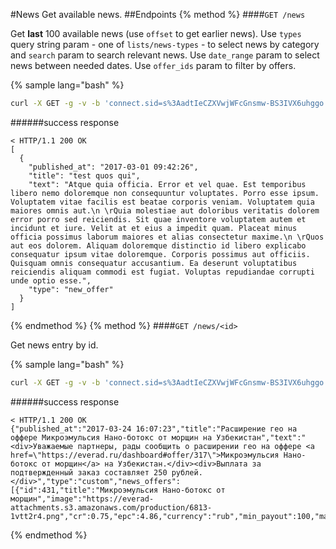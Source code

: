 #News
Get available news.
##Endpoints
{% method %}
####`GET /news`

Get **last** 100 available news (use `offset` to get earlier news).
Use `types` query string param - one of `lists/news-types` - to select news by category and `search` param to search relevant news. Use `date_range` param to select news between needed dates. Use `offer_ids` param to filter by offers.

{% sample lang="bash" %}
```bash
curl -X GET -g -v -b 'connect.sid=s%3AadtIeCZXVwjWFcGnsmw-BS3IVX6uhggo.a%2BvVlFq1keQhw%2F6Jlpjf4TeS%2BmTzfpbLjoM1RoDdDkc' 'https://dashboard.everad.com/v2/news?types[]=new_offer&types[]=offer_stop&offset=100&search=test'
```
######success response
```
< HTTP/1.1 200 OK
[
  {
    "published_at": "2017-03-01 09:42:26",
    "title": "test quos qui",
    "text": "Atque quia officia. Error et vel quae. Est temporibus libero nemo doloremque non consequuntur voluptates. Porro esse ipsum. Voluptatem vitae facilis est beatae corporis veniam. Voluptatem quia maiores omnis aut.\n \rQuia molestiae aut doloribus veritatis dolorem error porro sed reiciendis. Sit quae inventore voluptatem autem et incidunt et iure. Velit at et eius a impedit quam. Placeat minus officia possimus laborum maiores et alias consectetur maxime.\n \rQuos aut eos dolorem. Aliquam doloremque distinctio id libero explicabo consequatur ipsum vitae doloremque. Corporis possimus aut officiis. Quisquam omnis consequatur accusantium. Ea deserunt voluptatibus reiciendis aliquam commodi est fugiat. Voluptas repudiandae corrupti unde optio esse.",
    "type": "new_offer"
  }
]
```
{% endmethod %}
{% method %}
####`GET /news/<id>`

Get news entry by id.

{% sample lang="bash" %}
```bash
curl -X GET -g -v -b 'connect.sid=s%3AadtIeCZXVwjWFcGnsmw-BS3IVX6uhggo.a%2BvVlFq1keQhw%2F6Jlpjf4TeS%2BmTzfpbLjoM1RoDdDkc' 'https://dashboard.everad.com/v2/news/1'
```
######success response
```
< HTTP/1.1 200 OK
{"published_at":"2017-03-24 16:07:23","title":"Расширение гео на оффере Микроэмульсия Нано-ботокс от морщин на Узбекистан","text":"<div>Уважаемые партнеры, рады сообщить о расширении гео на оффере <a href=\"https://everad.ru/dashboard#offer/317\">Микроэмульсия Нано-ботокс от морщин</a> на Узбекистан.</div><div>Выплата за подтвержденный заказ составляет 250 рублей.</div>","type":"custom","news_offers":[{"id":431,"title":"Микроэмульсия Нано-ботокс от морщин","image":"https://everad-attachments.s3.amazonaws.com/production/6813-1vtt2r4.png","cr":0.75,"epc":4.86,"currency":"rub","min_payout":100,"max_payout":105}]}
```
{% endmethod %}